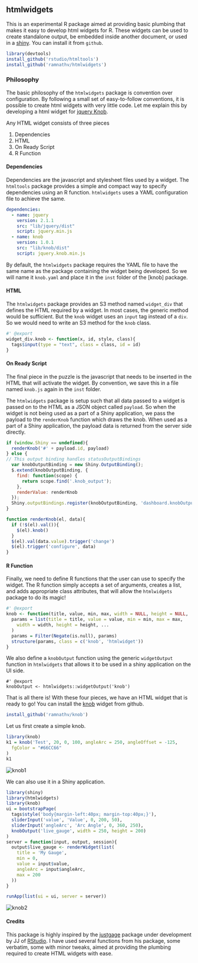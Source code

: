 ## htmlwidgets

This is an experimental R package aimed at providing basic plumbing that makes it easy to develop html widgets for R. These widgets can be used to create standalone output, be embedded inside another document, or used in a [shiny](http://shiny.rstudio.com). You can install it from `github`.

```r
library(devtools)
install_github('rstudio/htmltools')
install_github('ramnathv/htmlwidgets')
```

### Philosophy

The basic philosophy of the `htmlwidgets` package is convention over configuration. By following a small set of easy-to-follow conventions, it is possible to create html widgets with very little code. Let me explain this by developing a html widget for [jquery Knob](http://anthonyterrien.com/knob/).

Any HTML widget consists of three pieces

1. Dependencies
2. HTML 
3. On Ready Script
4. R Function

#### Dependencies

Dependencies are the javascript and stylesheet files used by a widget. The `htmltools` package provides a simple and compact way to specify dependencies using an R function. `htmlwidgets` uses a YAML configuration file to achieve the same. 

```yaml
dependencies:
  - name: jquery
    version: 2.1.1
    src: "lib/jquery/dist"
    script: jquery.min.js
  - name: knob
    version: 1.0.1
    src: "lib/knob/dist"
    script: jquery.knob.min.js
```

By default, the `htmlwidgets` package requires the YAML file to have the same name as the package containing the widget being developed. So we will name it `knob.yaml` and place it in the `inst` folder of the [knob] package.

#### HTML

The `htmlwidgets` package provides an S3 method named `widget_div` that defines the HTML required by a widget. In most cases, the generic method would be sufficient. But the `knob` widget uses an `input` tag instead of a `div`. So we  would need to write an S3 method for the `knob` class.

```r
#' @export
widget_div.knob <- function(x, id, style, class){
  tags$input(type = "text", class = class, id = id)
}
```

#### On Ready Script

The final piece in the puzzle is the javascript that needs to be inserted in the HTML that will activate the widget. By convention, we save this in a file named `knob.js` again in the `inst` folder.

The `htmlwidgets` package is setup such that all data passed to a widget is passed on to the HTML as a JSON object called `payload`. So when the widget is not being used as a part of a Shiny application, we pass the payload to the `renderKnob` function which draws the knob. When used as a part of a Shiny application, the payload data is returned from the server side directly.

```js
if (window.Shiny == undefined){
  renderKnob('#' + payload.id, payload)
} else {
// This output binding handles statusOutputBindings
  var knobOutputBinding = new Shiny.OutputBinding();
  $.extend(knobOutputBinding, {
    find: function(scope) {
      return scope.find('.knob_output');
    },
    renderValue: renderKnob
  });
  Shiny.outputBindings.register(knobOutputBinding, 'dashboard.knobOutputBinding');
}

function renderKnob(el, data){
  if (!$(el).val()){
    $(el).knob()
  }
  $(el).val(data.value).trigger('change')
  $(el).trigger('configure', data)
}
```

#### R Function

Finally, we need to define R functions that the user can use to specify the widget. The R function simply accepts a set of arguments, creates a list, and adds appropriate class attributes, that will allow the `htmlwidgets` package to do its magic!

```r
#' @export
knob <- function(title, value, min, max, width = NULL, height = NULL, ...){
  params = list(title = title, value = value, min = min, max = max,
    width = width, height = height, ...               
  )
  params = Filter(Negate(is.null), params)
  structure(params, class = c('knob', 'htmlwidget'))
}
```

We also define a `knobOutput` function using the generic `widgetOutput` function in `htmlwidgets` that allows it to be used in a shiny application on the UI side.

```
#' @export
knobOutput <- htmlwidgets::widgetOutput('knob')
```

That is all there is! With these four pieces, we have an HTML widget that is ready to go! You can install the [knob](http://github.com/ramnathv/knob) widget from github.

```r
install_github('ramnathv/knob')
```

Let us first create a simple knob.

```r
library(knob)
k1 = knob('Test', 20, 0, 100, angleArc = 250, angleOffset = -125, 
  fgColor = "#66CC66"
)
k1
```

![knob1](http://i.imgur.com/2wekMlK.png)

We can also use it in a Shiny application.

```r
library(shiny)
library(htmlwidgets)
library(knob)
ui = bootstrapPage(
  tags$style('body{margin-left:40px; margin-top:40px;}'),
  sliderInput('value', 'Value', 0, 200, 50),
  sliderInput('angleArc', 'Arc Angle', 0, 360, 250),
  knobOutput('live_gauge', width = 250, height = 200)
)
server = function(input, output, session){
  output$live_gauge <- renderWidget(list(
    title = 'My Gauge',
    min = 0,
    value = input$value,
    angleArc = input$angleArc,
    max = 200
  ))
}

runApp(list(ui = ui, server = server))
```

![knob2](http://i.imgur.com/f9p07hI)


#### Credits

This package is highly inspired by the [justgage](http://github.com/jjallaire/justgage) package under development by JJ of [RStudio](http://rstudio.com). I have used several functions from his package, some verbatim, some with minor tweaks, aimed at providing the plumbing required to create HTML widgets with ease.

